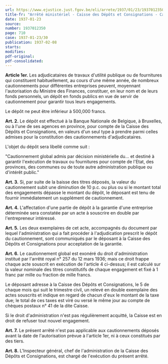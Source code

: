 ```yaml
---
url: https://www.ejustice.just.fgov.be/eli/arrete/1937/01/23/1937012350/justel
title-fr: "Arrêté ministériel - Caisse des Dépôts et Consignations - Cautionnement global."
date: 1937-01-23
source:
number: 1937012350
page: 710
case: 1937-01-23/30
publication: 1937-02-08
starts:
modifies:
pdf-original:
pdf-consolidated:
---
```


**Article 1er.** Les adjudicataires de travaux d'utilité publique ou de fournitures qui constituent habituellement, au cours d'une même année, de nombreux cautionnements pour différentes entreprises peuvent, moyennant l'autorisation du Ministre des Finances, constituer, en leur nom et de leurs fonds personnels, un dépôt en fonds publics en vue de servir de cautionnement pour garantir tous leurs engagements.

Le dépôt ne peut être inférieur à 500,000 francs.

**Art. 2.** Le dépôt est effectué à la Banque Nationale de Belgique, à Bruxelles, ou à l'une de ses agences en province, pour compte de la Caisse des Dépôts et Consignations, en valeurs d'un seul type à prendre parmi celles admises pour la constitution des cautionnements d'adjudicataires.

L'objet du dépôt sera libellé comme suit :

"Cautionnement global admis par décision ministérielle du... et destiné à garantir l'exécution de travaux ou fournitures pour compte de l'Etat, des provinces, des communes ou de toute autre administration publique ou d'intérêt public."

**Art. 3.** Si, par suite de la baisse des titres déposés, la valeur du cautionnement subit une diminution de 10 p.c. ou plus ou si le montant total des engagements dépasse le montant du dépôt, le déposant est tenu de fournir immédiatement un supplément de cautionnement.

**Art. 4.** L'affectation d'une partie de dépôt à la garantie d'une entreprise déterminée sera constatée par un acte à souscrire en double par l'entrepreneur intéressé.

**Art. 5.** Les deux exemplaires de cet acte, accompagnés du document par lequel l'administration qui a fait procéder à l'adjudication prescrit le dépôt du cautionnement, sont communiqués par le déposant à la Caisse des Dépôts et Consignations pour acceptation de la garantie.

**Art. 6.** Le cautionnement global est exonéré du droit d'administration institué par l'arrêté royal n° 257 du 12 mars 1936; mais ce droit frappe chaque acte souscrit en exécution de l'article 4 ci-dessus; il est calculé sur la valeur nominale des titres constitutifs de chaque engagement et fixé à 1 franc par mille ou fraction de mille francs.

Le déposant adresse à la Caisse des Dépôts et Consignations, le 5 de chaque mois qui suit le trimestre civil, un relevé en double exemplaire des actes souscrits et indique en regard de chacun d'eux le montant de la taxe due; le total de ces taxes est viré ou versé le même jour au compte de chèques postaux n° 41 de la dite Caisse.

Si le droit d'administration n'est pas régulièrement acquitté, la Caisse est en droit de refuser tout nouvel engagement.

**Art. 7.** Le présent arrêté n'est pas applicable aux cautionnements déposés avant la date de l'autorisation prévue à l'article 1er, ni à ceux constitués par des tiers.

**Art. 8.** L'Inspecteur général, chef de l'administration de la Caisse des Dépôts et Consignations, est chargé de l'exécution du présent arrêté.
